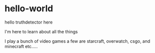 # hello-world
hello truthdetector here

I'm here to learn about all the things

I play a bunch of video games
a few are starcraft, overwatch, csgo, and minecraft etc.....
